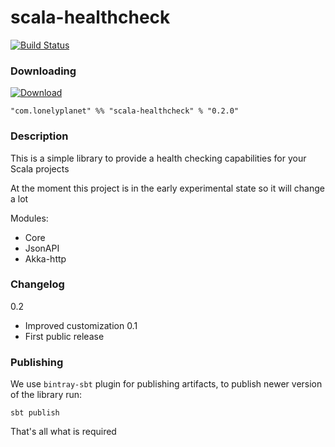 # scala-healthcheck

[![Build Status](https://travis-ci.org/lonelyplanet/scala-healthcheck.svg?branch=master)](https://travis-ci.org/lonelyplanet/scala-healthcheck)

### Downloading

[ ![Download](https://api.bintray.com/packages/lonelyplanet/maven/scala-healthcheck/images/download.svg) ](https://bintray.com/lonelyplanet/maven/scala-healthcheck/_latestVersion)

    "com.lonelyplanet" %% "scala-healthcheck" % "0.2.0"

### Description

This is a simple library to provide a health checking capabilities for your Scala projects

At the moment this project is in the early experimental state so it will change a lot

Modules:
* Core
* JsonAPI
* Akka-http

### Changelog

0.2
- Improved customization
0.1
- First public release

### Publishing

We use `bintray-sbt` plugin for publishing artifacts, to publish newer version of the library run:
```
sbt publish
```

That's all what is required
